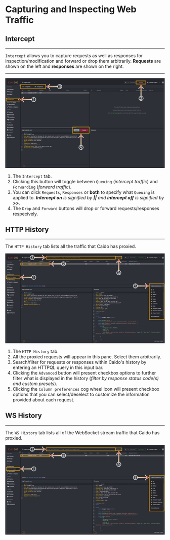 # Capturing and Inspecting Web Traffic

## Intercept

---

`Intercept` allows you to capture requests as well as responses for inspection/modification and forward or drop them arbitrarily. **Requests** are shown on the left and **responses** are shown on the right.

---

<img alt="Intercept tab." src="../../_images/intercept_tab.png" center/>

1. The `Intercept` tab.
2. Clicking this button will toggle between `Queuing` (_intercept traffic_) and `Forwarding` (_forward traffic_).
3. You can click `Requests`, `Responses` or **both** to specify what `Queuing` is applied to. _**Intercept on** is signified by **||** and **intercept off** is signified by **>>**._
4. The `Drop` and `Forward` buttons will drop or forward requests/responses respecively.

## HTTP History

---

The `HTTP History` tab lists all the traffic that Caido has proxied.

<img alt="Intercept tab." src="../../_images/history_tab.png" center/>

1. The `HTTP History` tab.
2. All the proxied requests will appear in this pane. Select them arbitrarily.
3. Search/filter for requests or responses within Caido's history by entering an HTTPQL query in this input bar.
4. Clicking the `Advanced` button will present checkbox options to further filter what is displayed in the history (_filter by response status code(s) and custom presets_).
5. Clicking the `Column preferences` cog wheel icon will present checkbox options that you can select/deselect to customize the information provided about each request.

## WS History

---

The `WS History` tab lists all of the WebSocket stream traffic that Caido has proxied.

<img alt="WS History tab." src="../../_images/history_tab.png" center/>
